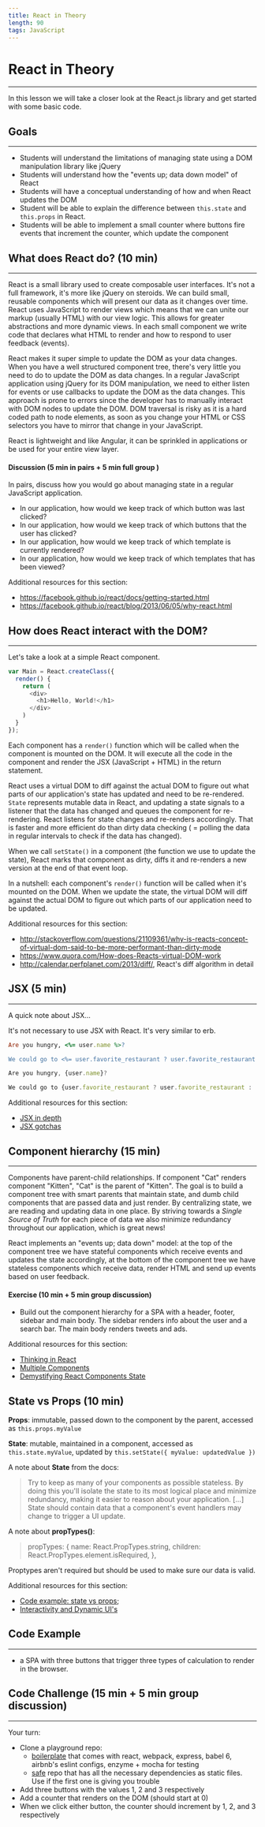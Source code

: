 ```yaml
---
title: React in Theory
length: 90
tags: JavaScript
---
```


# React in Theory
---
In this lesson we will take a closer look at the React.js library and get started with some basic code.

## Goals
---
* Students will understand the limitations of managing state using a DOM manipulation library like jQuery
* Students will understand how the "events up; data down model" of React
* Students will have a conceptual understanding of how and when React updates the DOM
* Student will be able to explain the difference between `this.state` and `this.props` in React.
* Students will be able to implement a small counter where buttons fire events that increment the counter, which update the component

## What does React do? (10 min)
---
React is a small library used to create composable user interfaces. It's not a full framework, it's more like jQuery on steroids. We can build small, reusable components which will present our data as it changes over time. React uses JavaScript to render views which means that we can unite our markup (usually HTML) with our view logic. This allows for greater abstractions and more dynamic views. In each small component we write code that declares what HTML to render and how to respond to user feedback (events).

React makes it super simple to update the DOM as your data changes. When you have a well structured component tree, there's very little you need to do to update the DOM as data changes. In a regular JavaScript application using jQuery for its DOM manipulation, we need to either listen for events or use callbacks to update the DOM as the data changes. This approach is prone to errors since the developer has to manually interact with DOM nodes to update the DOM. DOM traversal is risky as it is a hard coded path to node elements, as soon as you change your HTML or CSS selectors you have to mirror that change in your JavaScript.      

React is lightweight and like Angular, it can be sprinkled in applications or be used for your entire view layer.

#### Discussion (5 min in pairs + 5 min full group )

In pairs, discuss how you would go about managing state in a regular JavaScript application.

* In our application, how would we keep track of which button was last clicked?
* In our application, how would we keep track of which buttons that the user has clicked?
* In our application, how would we keep track of which template is currently rendered?
* In our application, how would we keep track of which templates that has been viewed?  

Additional resources for this section:
- https://facebook.github.io/react/docs/getting-started.html
- https://facebook.github.io/react/blog/2013/06/05/why-react.html

## How does React interact with the DOM?
---
Let's take a look at a simple React component.

```js
var Main = React.createClass({
  render() {
    return (
      <div>
        <h1>Hello, World!</h1>
      </div>
    )
  }
});
```

Each component has a `render()` function which will be called when the component is mounted on the DOM. It will execute all the code in the component and render the JSX (JavaScript + HTML) in the return statement.

React uses a virtual DOM to diff against the actual DOM to figure out what parts of our application's state has updated and need to be re-rendered. `State` represents mutable data in React, and updating a state signals to a listener that the data has changed and queues the component for re-rendering. React listens for state changes and re-renders accordingly. That is faster and more efficient do than dirty data checking ( = polling the data in regular intervals to check if the data has changed).

When we call `setState()` in a component (the function we use to update the state), React marks that component as dirty, diffs it and re-renders a new version at the end of that event loop.

In a nutshell: each component's `render()` function will be called when it's mounted on the DOM. When we update the state, the virtual DOM will diff against the actual DOM to figure out which parts of our application need to be updated.

Additional resources for this section:
- http://stackoverflow.com/questions/21109361/why-is-reacts-concept-of-virtual-dom-said-to-be-more-performant-than-dirty-mode
- https://www.quora.com/How-does-Reacts-virtual-DOM-work
- http://calendar.perfplanet.com/2013/diff/, React's diff algorithm in detail  

## JSX (5 min)
---
A quick note about JSX...

It's not necessary to use JSX with React. It's very similar to erb.

```rb
Are you hungry, <%= user.name %>?

We could go to <%= user.favorite_restaurant ? user.favorite_restaurant : 'Protein Bar' %>.
```

```js
Are you hungry, {user.name}?

We could go to {user.favorite_restaurant ? user.favorite_restaurant : 'Protein Bar'}.
```

Additional resources for this section:

- [JSX in depth](https://facebook.github.io/react/docs/jsx-in-depth.html)
- [JSX gotchas](https://facebook.github.io/react/docs/jsx-gotchas.html)

## Component hierarchy (15 min)
---
Components have parent-child relationships. If component "Cat" renders component "Kitten", "Cat" is the parent of "Kitten". The goal is to build a component tree with smart parents that maintain state, and dumb child components that are passed data and just render. By centralizing state, we are reading and updating data in one place. By striving towards a *Single Source of Truth* for each piece of data we also minimize redundancy throughout our application, which is great news!

React implements an "events up; data down" model: at the top of the component tree we have stateful components which receive events and updates the state accordingly, at the bottom of the component tree we have stateless components which receive data, render HTML and send up events based on user feedback.  

#### Exercise (10 min + 5 min group discussion)

* Build out the component hierarchy for a SPA with a header, footer, sidebar and main body. The sidebar renders info about the user and a search bar. The main body renders tweets and ads.  

Additional resources for this section:

- [Thinking in React](https://facebook.github.io/react/docs/thinking-in-react.html)
- [Multiple Components](https://facebook.github.io/react/docs/multiple-components.html)
- [Demystifying React Components State](http://www.sitepoint.com/demystifying-react-components-state/)

## State vs Props (10 min)

**Props**: immutable, passed down to the component by the parent, accessed as `this.props.myValue`

**State**: mutable, maintained in a component, accessed as `this.state.myValue`, updated by `this.setState({ myValue: updatedValue })`

A note about **State** from the docs:

>Try to keep as many of your components as possible stateless. By doing this you'll isolate the state to its most logical place and minimize redundancy, making it easier to reason about your application. [...] State should contain data that a component's event handlers may change to trigger a UI update.

A note about **propTypes()**:

> propTypes: {
    name: React.PropTypes.string,
    children: React.PropTypes.element.isRequired,
  },

Proptypes aren't required but should be used to make sure our data is valid.

Additional resources for this section:

- [Code example: state vs props](https://gist.github.com/applegrain/018bd9953c993bdf02bc);
- [Interactivity and Dynamic UI's](https://facebook.github.io/react/docs/interactivity-and-dynamic-uis.html)

## Code Example
---
* a SPA with three buttons that trigger three types of calculation to render in the browser.

## Code Challenge (15 min + 5 min group discussion)
---
Your turn:

- Clone a playground repo:
  - [boilerplate](http://github.com/applegrain) that comes with react, webpack, express, babel 6, airbnb's eslint configs, enzyme + mocha for testing
  - [safe](https://github.com/applegrain/react-starter-repo) repo that has all the necessary dependencies as static files. Use if the first one is giving you trouble 
- Add three buttons with the values 1, 2 and 3 respectively
- Add a counter that renders on the DOM (should start at 0)
- When we click either button, the counter should increment by 1, 2, and 3 respectively
